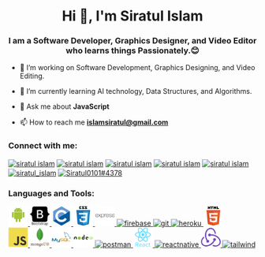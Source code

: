 
<h1 align="center">Hi 👋, I'm Siratul Islam</h1>
<h3 align="center">I am a Software Developer, Graphics Designer, and Video Editor who learns things Passionately.😊</h3>

- 🔭 I’m working on Software Development, Graphics Designing, and Video Editing.

- 🌱  I’m currently learning AI technology, Data Structures, and Algorithms.

- 💬 Ask me about **JavaScript**

- 📫 How to reach me **islamsiratul@gmail.com**


<h3 align="left">Connect with me:</h3>
<p align="left">
<a href="https://dev.to/siratul islam" target="blank"><img align="center" src="https://cdn.jsdelivr.net/npm/simple-icons@3.0.1/icons/dev-dot-to.svg" alt="siratul islam" height="30" width="40" /></a>
<a href="https://twitter.com/siratul islam" target="blank"><img align="center" src="https://cdn.jsdelivr.net/npm/simple-icons@3.0.1/icons/twitter.svg" alt="siratul islam" height="30" width="40" /></a>
<a href="https://linkedin.com/in/siratul islam" target="blank"><img align="center" src="https://cdn.jsdelivr.net/npm/simple-icons@3.0.1/icons/linkedin.svg" alt="siratul islam" height="30" width="40" /></a>
<a href="https://stackoverflow.com/users/siratul islam" target="blank"><img align="center" src="https://cdn.jsdelivr.net/npm/simple-icons@3.0.1/icons/stackoverflow.svg" alt="siratul islam" height="30" width="40" /></a>
<a href="https://fb.com/siratul islam" target="blank"><img align="center" src="https://cdn.jsdelivr.net/npm/simple-icons@3.0.1/icons/facebook.svg" alt="siratul islam" height="30" width="40" /></a>
<a href="https://instagram.com/siratul_islam" target="blank"><img align="center" src="https://cdn.jsdelivr.net/npm/simple-icons@3.0.1/icons/instagram.svg" alt="siratul_islam" height="30" width="40" /></a>
<a href="https://discord.gg/Siratul0101#4378" target="blank"><img align="center" src="https://cdn.jsdelivr.net/npm/simple-icons@3.0.1/icons/discord.svg" alt="Siratul0101#4378" height="30" width="40" /></a>
</p>

<h3 align="left">Languages and Tools:</h3>
<p align="left"> <a href="https://developer.android.com" target="_blank"> <img src="https://raw.githubusercontent.com/devicons/devicon/master/icons/android/android-original-wordmark.svg" alt="android" width="40" height="40"/> </a> <a href="https://getbootstrap.com" target="_blank"> <img src="https://raw.githubusercontent.com/devicons/devicon/master/icons/bootstrap/bootstrap-plain-wordmark.svg" alt="bootstrap" width="40" height="40"/> </a> <a href="https://www.cprogramming.com/" target="_blank"> <img src="https://raw.githubusercontent.com/devicons/devicon/master/icons/c/c-original.svg" alt="c" width="40" height="40"/> </a> <a href="https://www.w3schools.com/css/" target="_blank"> <img src="https://raw.githubusercontent.com/devicons/devicon/master/icons/css3/css3-original-wordmark.svg" alt="css3" width="40" height="40"/> </a> <a href="https://expressjs.com" target="_blank"> <img src="https://raw.githubusercontent.com/devicons/devicon/master/icons/express/express-original-wordmark.svg" alt="express" width="40" height="40"/> </a> <a href="https://firebase.google.com/" target="_blank"> <img src="https://www.vectorlogo.zone/logos/firebase/firebase-icon.svg" alt="firebase" width="40" height="40"/> </a> <a href="https://git-scm.com/" target="_blank"> <img src="https://www.vectorlogo.zone/logos/git-scm/git-scm-icon.svg" alt="git" width="40" height="40"/> </a> <a href="https://heroku.com" target="_blank"> <img src="https://www.vectorlogo.zone/logos/heroku/heroku-icon.svg" alt="heroku" width="40" height="40"/> </a> <a href="https://www.w3.org/html/" target="_blank"> <img src="https://raw.githubusercontent.com/devicons/devicon/master/icons/html5/html5-original-wordmark.svg" alt="html5" width="40" height="40"/> </a> <br/> <a href="https://developer.mozilla.org/en-US/docs/Web/JavaScript" target="_blank"> <img src="https://raw.githubusercontent.com/devicons/devicon/master/icons/javascript/javascript-original.svg" alt="javascript" width="40" height="40"/> </a> <a href="https://www.mongodb.com/" target="_blank"> <img src="https://raw.githubusercontent.com/devicons/devicon/master/icons/mongodb/mongodb-original-wordmark.svg" alt="mongodb" width="40" height="40"/> </a> <a href="https://www.mysql.com/" target="_blank"> <img src="https://raw.githubusercontent.com/devicons/devicon/master/icons/mysql/mysql-original-wordmark.svg" alt="mysql" width="40" height="40"/> </a> <a href="https://nodejs.org" target="_blank"> <img src="https://raw.githubusercontent.com/devicons/devicon/master/icons/nodejs/nodejs-original-wordmark.svg" alt="nodejs" width="40" height="40"/> </a> <a href="https://postman.com" target="_blank"> <img src="https://www.vectorlogo.zone/logos/getpostman/getpostman-icon.svg" alt="postman" width="40" height="40"/> </a> <a href="https://reactjs.org/" target="_blank"> <img src="https://raw.githubusercontent.com/devicons/devicon/master/icons/react/react-original-wordmark.svg" alt="react" width="40" height="40"/> </a> <a href="https://reactnative.dev/" target="_blank"> <img src="https://reactnative.dev/img/header_logo.svg" alt="reactnative" width="40" height="40"/> </a> <a href="https://redux.js.org" target="_blank"> <img src="https://raw.githubusercontent.com/devicons/devicon/master/icons/redux/redux-original.svg" alt="redux" width="40" height="40"/> </a> <a href="https://tailwindcss.com/" target="_blank"> <img src="https://www.vectorlogo.zone/logos/tailwindcss/tailwindcss-icon.svg" alt="tailwind" width="40" height="40"/> </a> </p>
